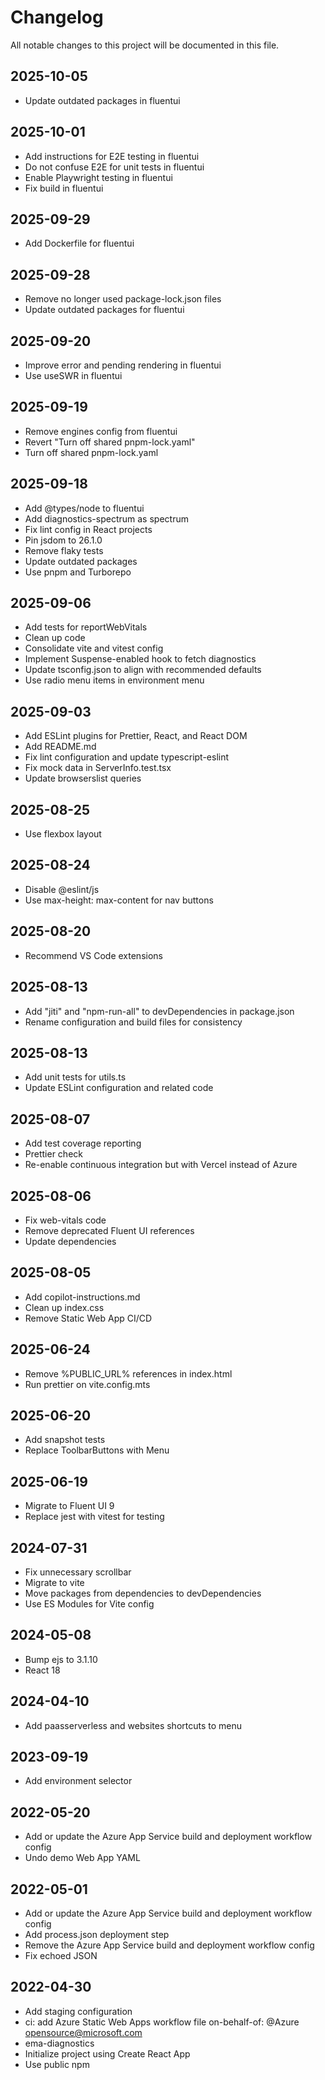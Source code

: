 # Changelog

All notable changes to this project will be documented in this file.

## 2025-10-05

- Update outdated packages in fluentui

## 2025-10-01

- Add instructions for E2E testing in fluentui
- Do not confuse E2E for unit tests in fluentui
- Enable Playwright testing in fluentui
- Fix build in fluentui

## 2025-09-29

- Add Dockerfile for fluentui

## 2025-09-28

- Remove no longer used package-lock.json files
- Update outdated packages for fluentui

## 2025-09-20

- Improve error and pending rendering in fluentui
- Use useSWR in fluentui

## 2025-09-19

- Remove engines config from fluentui
- Revert "Turn off shared pnpm-lock.yaml"
- Turn off shared pnpm-lock.yaml

## 2025-09-18

- Add @types/node to fluentui
- Add diagnostics-spectrum as spectrum
- Fix lint config in React projects
- Pin jsdom to 26.1.0
- Remove flaky tests
- Update outdated packages
- Use pnpm and Turborepo

## 2025-09-06

- Add tests for reportWebVitals
- Clean up code
- Consolidate vite and vitest config
- Implement Suspense-enabled hook to fetch diagnostics
- Update tsconfig.json to align with recommended defaults
- Use radio menu items in environment menu

## 2025-09-03

- Add ESLint plugins for Prettier, React, and React DOM
- Add README.md
- Fix lint configuration and update typescript-eslint
- Fix mock data in ServerInfo.test.tsx
- Update browserslist queries

## 2025-08-25

- Use flexbox layout

## 2025-08-24

- Disable @eslint/js
- Use max-height: max-content for nav buttons

## 2025-08-20

- Recommend VS Code extensions

## 2025-08-13

- Add "jiti" and "npm-run-all" to devDependencies in package.json
- Rename configuration and build files for consistency

## 2025-08-13

- Add unit tests for utils.ts
- Update ESLint configuration and related code

## 2025-08-07

- Add test coverage reporting
- Prettier check
- Re-enable continuous integration but with Vercel instead of Azure

## 2025-08-06

- Fix web-vitals code
- Remove deprecated Fluent UI references
- Update dependencies

## 2025-08-05

- Add copilot-instructions.md
- Clean up index.css
- Remove Static Web App CI/CD

## 2025-06-24

- Remove %PUBLIC_URL% references in index.html
- Run prettier on vite.config.mts

## 2025-06-20

- Add snapshot tests
- Replace ToolbarButtons with Menu

## 2025-06-19

- Migrate to Fluent UI 9
- Replace jest with vitest for testing

## 2024-07-31

- Fix unnecessary scrollbar
- Migrate to vite
- Move packages from dependencies to devDependencies
- Use ES Modules for Vite config

## 2024-05-08

- Bump ejs to 3.1.10
- React 18

## 2024-04-10

- Add paasserverless and websites shortcuts to menu

## 2023-09-19

- Add environment selector

## 2022-05-20

- Add or update the Azure App Service build and deployment workflow config
- Undo demo Web App YAML

## 2022-05-01

- Add or update the Azure App Service build and deployment workflow config
- Add process.json deployment step
- Remove the Azure App Service build and deployment workflow config
- Fix echoed JSON

## 2022-04-30

- Add staging configuration
- ci: add Azure Static Web Apps workflow file on-behalf-of: @Azure opensource@microsoft.com
- ema-diagnostics
- Initialize project using Create React App
- Use public npm
